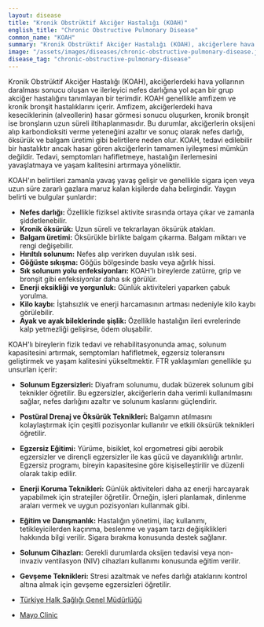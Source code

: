 ```yaml
---
layout: disease
title: "Kronik Obstrüktif Akciğer Hastalığı (KOAH)"
english_title: "Chronic Obstructive Pulmonary Disease"
common_name: "KOAH"
summary: "Kronik Obstrüktif Akciğer Hastalığı (KOAH), akciğerlere hava akışını engelleyen ve nefes almayı zorlaştıran ilerleyici bir hastalıktır. Genellikle amfizem ve kronik bronşit gibi durumları içerir."
image: "/assets/images/diseases/chronic-obstructive-pulmonary-disease.jpg"
disease_tag: "chronic-obstructive-pulmonary-disease"
---
```





Kronik Obstrüktif Akciğer Hastalığı (KOAH), akciğerlerdeki hava yollarının daralması sonucu oluşan ve ilerleyici nefes darlığına yol açan bir grup akciğer hastalığını tanımlayan bir terimdir. KOAH genellikle amfizem ve kronik bronşit hastalıklarını içerir. Amfizem, akciğerlerdeki hava keseciklerinin (alveollerin) hasar görmesi sonucu oluşurken, kronik bronşit ise bronşların uzun süreli iltihaplanmasıdır. Bu durumlar, akciğerlerin oksijeni alıp karbondioksiti verme yeteneğini azaltır ve sonuç olarak nefes darlığı, öksürük ve balgam üretimi gibi belirtilere neden olur. KOAH, tedavi edilebilir bir hastalıktır ancak hasar gören akciğerlerin tamamen iyileşmesi mümkün değildir. Tedavi, semptomları hafifletmeye, hastalığın ilerlemesini yavaşlatmaya ve yaşam kalitesini artırmaya yöneliktir.


KOAH'ın belirtileri zamanla yavaş yavaş gelişir ve genellikle sigara içen veya uzun süre zararlı gazlara maruz kalan kişilerde daha belirgindir. Yaygın belirti ve bulgular şunlardır:

*   **Nefes darlığı:** Özellikle fiziksel aktivite sırasında ortaya çıkar ve zamanla şiddetlenebilir.
*   **Kronik öksürük:** Uzun süreli ve tekrarlayan öksürük atakları.
*   **Balgam üretimi:** Öksürükle birlikte balgam çıkarma. Balgam miktarı ve rengi değişebilir.
*   **Hırıltılı solunum:** Nefes alıp verirken duyulan ıslık sesi.
*   **Göğüste sıkışma:** Göğüs bölgesinde baskı veya ağırlık hissi.
*   **Sık solunum yolu enfeksiyonları:** KOAH'lı bireylerde zatürre, grip ve bronşit gibi enfeksiyonlar daha sık görülür.
*   **Enerji eksikliği ve yorgunluk:** Günlük aktiviteleri yaparken çabuk yorulma.
*   **Kilo kaybı:** İştahsızlık ve enerji harcamasının artması nedeniyle kilo kaybı görülebilir.
*   **Ayak ve ayak bileklerinde şişlik:** Özellikle hastalığın ileri evrelerinde kalp yetmezliği gelişirse, ödem oluşabilir.


KOAH'lı bireylerin fizik tedavi ve rehabilitasyonunda amaç, solunum kapasitesini artırmak, semptomları hafifletmek, egzersiz toleransını geliştirmek ve yaşam kalitesini yükseltmektir. FTR yaklaşımları genellikle şu unsurları içerir:

*   **Solunum Egzersizleri:** Diyafram solunumu, dudak büzerek solunum gibi teknikler öğretilir. Bu egzersizler, akciğerlerin daha verimli kullanılmasını sağlar, nefes darlığını azaltır ve solunum kaslarını güçlendirir.
*   **Postüral Drenaj ve Öksürük Teknikleri:** Balgamın atılmasını kolaylaştırmak için çeşitli pozisyonlar kullanılır ve etkili öksürük teknikleri öğretilir.
*   **Egzersiz Eğitimi:** Yürüme, bisiklet, kol ergometresi gibi aerobik egzersizler ve dirençli egzersizler ile kas gücü ve dayanıklılığı artırılır. Egzersiz programı, bireyin kapasitesine göre kişiselleştirilir ve düzenli olarak takip edilir.
*   **Enerji Koruma Teknikleri:** Günlük aktiviteleri daha az enerji harcayarak yapabilmek için stratejiler öğretilir. Örneğin, işleri planlamak, dinlenme araları vermek ve uygun pozisyonları kullanmak gibi.
*   **Eğitim ve Danışmanlık:** Hastalığın yönetimi, ilaç kullanımı, tetikleyicilerden kaçınma, beslenme ve yaşam tarzı değişiklikleri hakkında bilgi verilir. Sigara bırakma konusunda destek sağlanır.
*   **Solunum Cihazları:** Gerekli durumlarda oksijen tedavisi veya non-invaziv ventilasyon (NIV) cihazları kullanımı konusunda eğitim verilir.
*   **Gevşeme Teknikleri:** Stresi azaltmak ve nefes darlığı ataklarını kontrol altına almak için gevşeme egzersizleri öğretilir.


*   [Türkiye Halk Sağlığı Genel Müdürlüğü](https://hsgm.saglik.gov.tr/tr/kronik-hastaliklar-ve-yaslilik-daire-baskanligi/kronik-obstruktif-akciger-hastaligi-koah.html)
*   [Mayo Clinic](https://www.mayoclinic.org/diseases-conditions/copd/symptoms-causes/syc-20353679)
